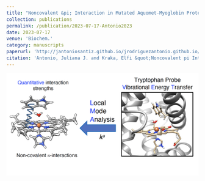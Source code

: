 ```yaml
---
title: "Noncovalent &pi; Interaction in Mutated Aquomet-Myoglobin Proteins: A QM/MM and Local Vibrational Mode Study"
collection: publications
permalink: /publication/2023-07-17-Antonio2023
date: 2023-07-17
venue: 'Biochem.'
category: manuscripts
paperurl: 'http://jantoniosantiz.github.io/jrodriguezantonio.github.io/files/paper6.pdf'
citation: 'Antonio, Juliana J. and Kraka, Elfi &quot;Noncovalent pi Interactions in Mutated Aquomet-Myoglobin Proteins: A QM/MM and Local Vibrational Mode Study&quot; <i>Biochemistry</i>, <b>2023</b>,  <i>62</i>, 2325-2337'
---
```


![TOC graphic](/images/TOC-aqua.png)